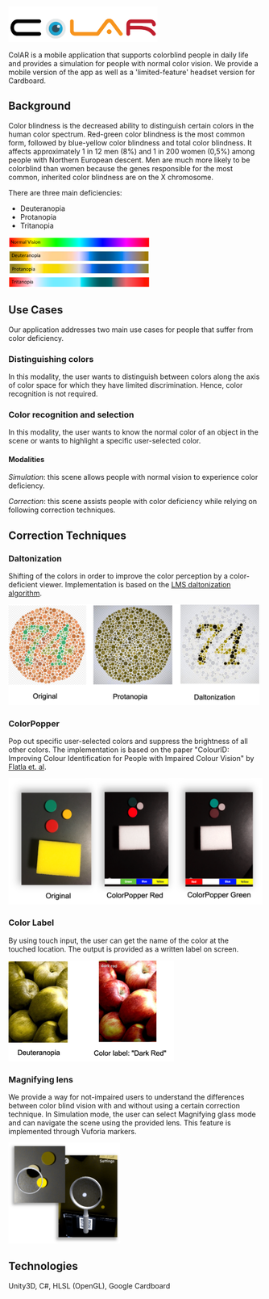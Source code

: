 <img src="logo.png" height="70">

ColAR is a mobile application that supports colorblind people in daily life and provides a simulation for people with normal color vision. We provide a mobile version of the app as well as a 'limited-feature' headset version for Cardboard.


## Background
Color blindness is the decreased ability to distinguish certain colors in the human color spectrum. Red-green color blindness is the most common form, followed by blue-yellow color blindness and total color blindness. It affects approximately 1 in 12 men (8%) and 1 in 200 women (0,5%) among people with Northern European descent. Men are much more likely to be colorblind than women because the genes responsible for the most common, inherited color blindness are on the X chromosome.

There are three main deficiencies:

* Deuteranopia
* Protanopia
* Tritanopia

<img src="Spectrum.png" height="100">

## Use Cases
Our application addresses two main use cases for people that suffer from color deficiency. 

### Distinguishing colors
In this modality, the user wants to distinguish between colors along the axis of color space for which they have limited discrimination. Hence, color recognition is not required.

### Color recognition and selection
In this modality, the user wants to know the normal color of an object in the scene or wants to highlight a specific user-selected color. 

#### Modalities
*Simulation*: this scene allows people with normal vision to experience color deficiency.

*Correction*: this scene assists people with color deficiency while relying on following correction techniques.

## Correction Techniques
### Daltonization
Shifting of the colors in order to improve the color perception by a color-deficient viewer.
Implementation is based on the [LMS daltonization algorithm](http://www.daltonize.org/2010/05/lms-daltonization-algorithm.html). 

<img src="Daltonization.png" height="200">

### ColorPopper
Pop out specific user-selected colors and suppress the brightness of all other colors. 
The implementation is based on the paper "ColourID: Improving Colour Identification for People with Impaired Colour Vision" by [Flatla et. al](https://dl.acm.org/citation.cfm?id=2702578). 

<img src="colorpopper.png" height="250">

### Color Label
By using touch input, the user can get the name of the color at the touched location. The output is provided as a written label on screen.

<img src="labels.png" height="200">

### Magnifying lens
We provide a way for not-impaired users to understand the differences between color blind vision with and without using a certain correction technique. In Simulation mode, the user can select Magnifying glass mode and can navigate the scene using the provided lens. This feature is implemented through Vuforia markers.

<img src="lens.png" height="200">

## Technologies
Unity3D, C#, HLSL (OpenGL), Google Cardboard
